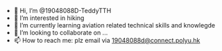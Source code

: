 - 👋 Hi, I’m @19048088D-TeddyTTH
- 👀 I’m interested in hiking
- 🌱 I’m currently learning aviation related technical skills and knowlegde
- 💞️ I’m looking to collaborate on ...
- 📫 How to reach me: plz email via 19048088d@connect.polyu.hk
